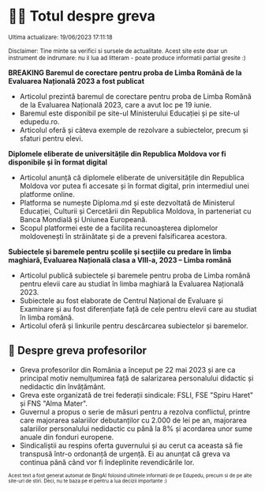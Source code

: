 # 👩‍🏫 Totul despre greva
<sub>Ultima actualizare: 19/06/2023 17:11:18</sub>

<sub>Disclaimer: Tine minte sa verifici si sursele de actualitate. Acest site este doar un instrument de indrumare: nu il lua ad litteram - poate produce informatii partial gresite :)</sub>

**BREAKING Baremul de corectare pentru proba de Limba Română de la Evaluarea Națională 2023 a fost publicat**
- Articolul prezintă baremul de corectare pentru proba de Limba Română de la Evaluarea Națională 2023, care a avut loc pe 19 iunie.
- Baremul este disponibil pe site-ul Ministerului Educației și pe site-ul edupedu.ro.
- Articolul oferă și câteva exemple de rezolvare a subiectelor, precum și sfaturi pentru elevi.

**Diplomele eliberate de universitățile din Republica Moldova vor fi disponibile și în format digital**
- Articolul anunță că diplomele eliberate de universitățile din Republica Moldova vor putea fi accesate și în format digital, prin intermediul unei platforme online.
- Platforma se numește Diploma.md și este dezvoltată de Ministerul Educației, Culturii și Cercetării din Republica Moldova, în parteneriat cu Banca Mondială și Uniunea Europeană.
- Scopul platformei este de a facilita recunoașterea diplomelor moldovenești în străinătate și de a preveni falsificarea acestora.

**Subiectele și baremele pentru școlile și secțiile cu predare în limba maghiară, Evaluarea Națională clasa a VIII-a, 2023 – Limba română**
- Articolul publică subiectele și baremele pentru proba de Limba română pentru elevii care au studiat în limba maghiară la Evaluarea Națională 2023.
- Subiectele au fost elaborate de Centrul Național de Evaluare și Examinare și au fost diferențiate față de cele pentru elevii care au studiat în limba română.
- Articolul oferă și linkurile pentru descărcarea subiectelor și baremelor.

## 🏫 Despre greva profesorilor
- Greva profesorilor din România a început pe 22 mai 2023 și are ca principal motiv nemulțumirea față de salarizarea personalului didactic și nedidactic din învățământ.
- Greva este organizată de trei federații sindicale: FSLI, FSE "Spiru Haret" și FNS "Alma Mater".
- Guvernul a propus o serie de măsuri pentru a rezolva conflictul, printre care majorarea salariilor debutanților cu 2.000 de lei pe an, majorarea salariilor personalului nedidactic cu până la 8% și acordarea unor sume anuale din fonduri europene.
- Sindicaliștii au respins oferta guvernului și au cerut ca aceasta să fie transpusă într-o ordonanță de urgență. Ei au anunțat că greva va continua până când vor fi îndeplinite revendicările lor.


<sub><sub>Acest text a fost generat automat de BingAI folosind ultimele informatii de pe Edupedu, precum si de pe alte site-uri de stiri. Deci, nu te baza pe el pentru a lua decizii importante :)</sub></sub>